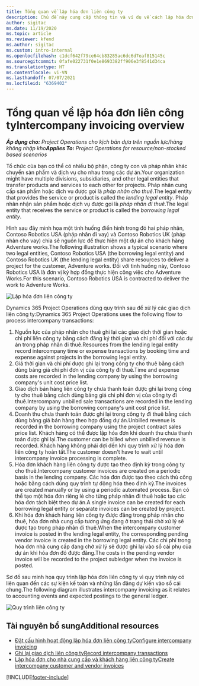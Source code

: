 ```yaml
---
title: Tổng quan về lập hóa đơn liên công ty
description: Chủ đề này cung cấp thông tin và ví dụ về cách lập hóa đơn liên công ty cho các dự án.
author: sigitac
ms.date: 11/19/2020
ms.topic: article
ms.reviewer: kfend
ms.author: sigitac
ms.custom: intro-internal
ms.openlocfilehash: c1dcf642f79ce64cb83285ac6dc6d7eaf815145c
ms.sourcegitcommit: 0fafe022731f0e1e8693382ff906e3f8541d34ca
ms.translationtype: HT
ms.contentlocale: vi-VN
ms.lasthandoff: 07/07/2021
ms.locfileid: "6369402"
---
```

# <a name="intercompany-invoicing-overview"></a><span data-ttu-id="ce636-103">Tổng quan về lập hóa đơn liên công ty</span><span class="sxs-lookup"><span data-stu-id="ce636-103">Intercompany invoicing overview</span></span>

<span data-ttu-id="ce636-104">_**Áp dụng cho:** Project Operations cho kịch bản dựa trên nguồn lực/hàng không nhập kho_</span><span class="sxs-lookup"><span data-stu-id="ce636-104">_**Applies To:** Project Operations for resource/non-stocked based scenarios_</span></span>

<span data-ttu-id="ce636-105">Tổ chức của bạn có thể có nhiều bộ phận, công ty con và pháp nhân khác chuyển sản phẩm và dịch vụ cho nhau trong các dự án.</span><span class="sxs-lookup"><span data-stu-id="ce636-105">Your organization might have multiple divisions, subsidiaries, and other legal entities that transfer products and services to each other for projects.</span></span> <span data-ttu-id="ce636-106">Pháp nhân cung cấp sản phẩm hoặc dịch vụ được gọi là *pháp nhân cho thuê*.</span><span class="sxs-lookup"><span data-stu-id="ce636-106">The legal entity that provides the service or product is called the *lending legal entity*.</span></span> <span data-ttu-id="ce636-107">Pháp nhân nhận sản phẩm hoặc dịch vụ được gọi là *pháp nhân đi thuê*.</span><span class="sxs-lookup"><span data-stu-id="ce636-107">The legal entity that receives the service or product is called the *borrowing legal entity*.</span></span>

<span data-ttu-id="ce636-108">Hình sau đây minh họa một tình huống điển hình trong đó hai pháp nhân, Contoso Robotics USA (pháp nhân đi vay) và Contoso Robotics UK (pháp nhân cho vay) chia sẻ nguồn lực để thực hiện một dự án cho khách hàng Adventure works.</span><span class="sxs-lookup"><span data-stu-id="ce636-108">The following illustration shows a typical scenario where two legal entities, Contoso Robotics USA (the borrowing legal entity) and Contoso Robotics UK (the lending legal entity) share resources to deliver a project for the customer, Adventure works.</span></span> <span data-ttu-id="ce636-109">Đối với tình huống này, Contoso Robotics USA là đơn vị ký hợp đồng thực hiện công việc cho Adventure Works.</span><span class="sxs-lookup"><span data-stu-id="ce636-109">For this scenario, Contoso Robotics USA is contracted to deliver the work to Adventure Works.</span></span>

![Lập hóa đơn liên công ty](./media/IntercompanyScenario.png) 

<span data-ttu-id="ce636-111">Dynamics 365 Project Operations dùng quy trình sau để xử lý các giao dịch liên công ty:</span><span class="sxs-lookup"><span data-stu-id="ce636-111">Dynamics 365 Project Operations uses the following flow to process intercompany transactions:</span></span>

1. <span data-ttu-id="ce636-112">Nguồn lực của pháp nhân cho thuê ghi lại các giao dịch thời gian hoặc chi phí liên công ty bằng cách đăng ký thời gian và chi phí đối với các dự án trong pháp nhân đi thuê.</span><span class="sxs-lookup"><span data-stu-id="ce636-112">Resources from the lending legal entity record intercompany time or expense transactions by booking time and expense against projects in the borrowing legal entity.</span></span>
2. <span data-ttu-id="ce636-113">Giá thời gian và chi phí được ghi lại trong công ty cho thuê bằng cách dùng bảng giá chi phí đơn vị của công ty đi thuê.</span><span class="sxs-lookup"><span data-stu-id="ce636-113">Time and expense costs are recorded in the lending company by using the borrowing company's unit cost price list.</span></span>
3. <span data-ttu-id="ce636-114">Giao dịch bán hàng liên công ty chưa thanh toán được ghi lại trong công ty cho thuê bằng cách dùng bảng giá chi phí đơn vị của công ty đi thuê.</span><span class="sxs-lookup"><span data-stu-id="ce636-114">Intercompany unbilled sale transactions are recorded in the lending company by using the borrowing company's unit cost price list.</span></span>
4. <span data-ttu-id="ce636-115">Doanh thu chưa thanh toán được ghi lại trong công ty đi thuê bằng cách dùng bảng giá bán hàng theo hợp đồng dự án.</span><span class="sxs-lookup"><span data-stu-id="ce636-115">Unbilled revenue is recorded in the borrowing company using the project contract sales price list.</span></span> <span data-ttu-id="ce636-116">Khách hàng có thể được lập hóa đơn khi doanh thu chưa thanh toán được ghi lại.</span><span class="sxs-lookup"><span data-stu-id="ce636-116">The customer can be billed when unbilled revenue is recorded.</span></span> <span data-ttu-id="ce636-117">Khách hàng không phải đợi đến khi quy trình xử lý hóa đơn liên công ty hoàn tất.</span><span class="sxs-lookup"><span data-stu-id="ce636-117">The customer doesn't have to wait until intercompany invoice processing is complete.</span></span>
5. <span data-ttu-id="ce636-118">Hóa đơn khách hàng liên công ty được tạo theo định kỳ trong công ty cho thuê.</span><span class="sxs-lookup"><span data-stu-id="ce636-118">Intercompany customer invoices are created on a periodic basis in the lending company.</span></span> <span data-ttu-id="ce636-119">Các hóa đơn được tạo theo cách thủ công hoặc bằng cách dùng quy trình tự động hóa theo định kỳ.</span><span class="sxs-lookup"><span data-stu-id="ce636-119">The invoices are created manually or by using a periodic automated process.</span></span> <span data-ttu-id="ce636-120">Bạn có thể tạo một hóa đơn riêng lẻ cho từng pháp nhân đi thuê hoặc tạo các hóa đơn tách biệt theo dự án.</span><span class="sxs-lookup"><span data-stu-id="ce636-120">A single invoice can be created for each borrowing legal entity or separate invoices can be created by project.</span></span>
6. <span data-ttu-id="ce636-121">Khi hóa đơn khách hàng liên công ty được đăng trong pháp nhân cho thuê, hóa đơn nhà cung cấp tương ứng đang ở trạng thái chờ xử lý sẽ được tạo trong pháp nhân đi thuê.</span><span class="sxs-lookup"><span data-stu-id="ce636-121">When the intercompany customer invoice is posted in the lending legal entity, the corresponding pending vendor invoice is created in the borrowing legal entity.</span></span> <span data-ttu-id="ce636-122">Các chi phí trong hóa đơn nhà cung cấp đang chờ xử lý sẽ được ghi lại vào sổ cái phụ của dự án khi hóa đơn đó được đăng.</span><span class="sxs-lookup"><span data-stu-id="ce636-122">The costs in the pending vendor invoice will be recorded to the project subledger when the invoice is posted.</span></span>

<span data-ttu-id="ce636-123">Sơ đồ sau minh họa quy trình lập hóa đơn liên công ty vì quy trình này có liên quan đến các sự kiện kế toán và những lần đăng dự kiến vào sổ cái chung.</span><span class="sxs-lookup"><span data-stu-id="ce636-123">The following diagram illustrates intercompany invoicing as it relates to accounting events and expected postings to the general ledger.</span></span>

![Quy trình liên công ty](./media/IntercompanyFlow.png)

## <a name="additional-resources"></a><span data-ttu-id="ce636-125">Tài nguyên bổ sung</span><span class="sxs-lookup"><span data-stu-id="ce636-125">Additional resources</span></span>

- [<span data-ttu-id="ce636-126">Đặt cấu hình hoạt động lập hóa đơn liên công ty</span><span class="sxs-lookup"><span data-stu-id="ce636-126">Configure intercompany invoicing</span></span>](configure-intercompany-invoicing.md)
- [<span data-ttu-id="ce636-127">Ghi lại giao dịch liên công ty</span><span class="sxs-lookup"><span data-stu-id="ce636-127">Record intercompany transactions</span></span>](create-intercompany-transactions.md)
- [<span data-ttu-id="ce636-128">Lập hóa đơn cho nhà cung cấp và khách hàng liên công ty</span><span class="sxs-lookup"><span data-stu-id="ce636-128">Create intercompany customer and vendor invoices</span></span>](create-intercompany-customer-vendor-invoices.md)


[!INCLUDE[footer-include](../includes/footer-banner.md)]